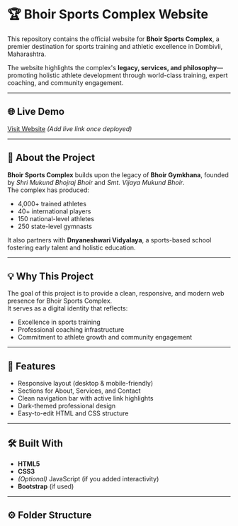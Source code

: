 # 🏆 Bhoir Sports Complex Website

This repository contains the official website for **Bhoir Sports Complex**, a premier destination for sports training and athletic excellence in Dombivli, Maharashtra.  

The website highlights the complex's **legacy, services, and philosophy**—promoting holistic athlete development through world-class training, expert coaching, and community engagement.

---

## 🌐 Live Demo  
[Visit Website](#) *(Add live link once deployed)*  

---

## 📖 About the Project

**Bhoir Sports Complex** builds upon the legacy of **Bhoir Gymkhana**, founded by *Shri Mukund Bhojraj Bhoir* and *Smt. Vijaya Mukund Bhoir*.  
The complex has produced:
- 4,000+ trained athletes  
- 40+ international players  
- 150 national-level athletes  
- 250 state-level gymnasts  

It also partners with **Dnyaneshwari Vidyalaya**, a sports-based school fostering early talent and holistic education.

---

## 💡 Why This Project

The goal of this project is to provide a clean, responsive, and modern web presence for Bhoir Sports Complex.  
It serves as a digital identity that reflects:
- Excellence in sports training  
- Professional coaching infrastructure  
- Commitment to athlete growth and community engagement  

---

## 🧩 Features

- Responsive layout (desktop & mobile-friendly)
- Sections for About, Services, and Contact
- Clean navigation bar with active link highlights
- Dark-themed professional design
- Easy-to-edit HTML and CSS structure

---

## 🛠️ Built With

- **HTML5**
- **CSS3**
- *(Optional)* JavaScript (if you added interactivity)
- **Bootstrap** (if used)

---

## ⚙️ Folder Structure

